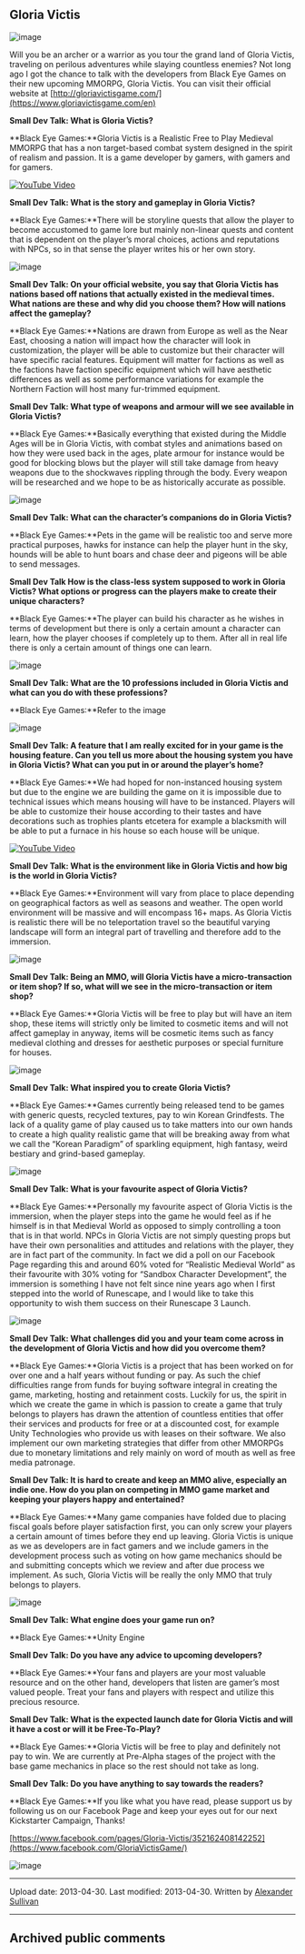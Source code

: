 ## Gloria Victis

![image](src\articleArchive\authorAlexanderSullivan\2013-04-30_GloriaVictis\image1.jpg)

Will you be an archer or a warrior as you tour the grand land of Gloria Victis, traveling on perilous adventures while slaying countless enemies? Not long ago I got the chance to talk with the developers from Black Eye Games on their new upcoming MMORPG, Gloria Victis. You can visit their official website at [http://gloriavictisgame.com/](https://www.gloriavictisgame.com/en)

**Small Dev Talk: What is Gloria Victis?**

**Black Eye Games:**Gloria Victis is a Realistic Free to Play Medieval MMORPG that has a non target-based combat system designed in the spirit of realism and passion. It is a game developer by gamers, with gamers and for gamers.

[![YouTube Video](https://img.youtube.com/vi/S9G778yKEFE/0.jpg)](https://www.youtube.com/watch?v=S9G778yKEFE)

**Small Dev Talk: What is the story and gameplay in Gloria Victis?**

**Black Eye Games:**There will be storyline quests that allow the player to become accustomed to game lore but mainly non-linear quests and content that is dependent on the player’s moral choices, actions and reputations with NPCs, so in that sense the player writes his or her own story.

![image](src\articleArchive\authorAlexanderSullivan\2013-04-30_GloriaVictis\image2.jpg)

**Small Dev Talk: On your official website, you say that Gloria Victis has nations based off nations that actually existed in the medieval times. What nations are these and why did you choose them? How will nations affect the gameplay?**

**Black Eye Games:**Nations are drawn from Europe as well as the Near East, choosing a nation will impact how the character will look in customization, the player will be able to customize but their character will have specific racial features. Equipment will matter for factions as well as the factions have faction specific equipment which will have aesthetic differences as well as some performance variations for example the Northern Faction will host many fur-trimmed equipment.

**Small Dev Talk: What type of weapons and armour will we see available in Gloria Victis?**

**Black Eye Games:**Basically everything that existed during the Middle Ages will be in Gloria Victis, with combat styles and animations based on how they were used back in the ages, plate armour for instance would be good for blocking blows but the player will still take damage from heavy weapons due to the shockwaves rippling through the body. Every weapon will be researched and we hope to be as historically accurate as possible.

![image](src\articleArchive\authorAlexanderSullivan\2013-04-30_GloriaVictis\image3.jpg)

**Small Dev Talk: What can the character’s companions do in Gloria Victis?**

**Black Eye Games:**Pets in the game will be realistic too and serve more practical purposes, hawks for instance can help the player hunt in the sky, hounds will be able to hunt boars and chase deer and pigeons will be able to send messages.

**Small Dev Talk How is the class-less system supposed to work in Gloria Victis? What options or progress can the players make to create their unique characters?**

**Black Eye Games:**The player can build his character as he wishes in terms of development but there is only a certain amount a character can learn, how the player chooses if completely up to them. After all in real life there is only a certain amount of things one can learn.

![image](src\articleArchive\authorAlexanderSullivan\2013-04-30_GloriaVictis\image4.png)

**Small Dev Talk: What are the 10 professions included in Gloria Victis and what can you do with these professions?**

**Black Eye Games:**Refer to the image

![image](src\articleArchive\authorAlexanderSullivan\2013-04-30_GloriaVictis\image5.jpg)

**Small Dev Talk: A feature that I am really excited for in your game is the housing feature. Can you tell us more about the housing system you have in Gloria Victis? What can you put in or around the player’s home?**

**Black Eye Games:**We had hoped for non-instanced housing system but due to the engine we are building the game on it is impossible due to technical issues which means housing will have to be instanced. Players will be able to customize their house according to their tastes and have decorations such as trophies plants etcetera for example a blacksmith will be able to put a furnace in his house so each house will be unique.

[![YouTube Video](https://img.youtube.com/vi/_wTugGhgYCk/0.jpg)](https://www.youtube.com/watch?v=_wTugGhgYCk)

**Small Dev Talk: What is the environment like in Gloria Victis and how big is the world in Gloria Victis?**

**Black Eye Games:**Environment will vary from place to place depending on geographical factors as well as seasons and weather. The open world environment will be massive and will encompass 16+ maps. As Gloria Victis is realistic there will be no teleportation travel so the beautiful varying landscape will form an integral part of travelling and therefore add to the immersion.

![image](src\articleArchive\authorAlexanderSullivan\2013-04-30_GloriaVictis\image6.jpg)

**Small Dev Talk: Being an MMO, will Gloria Victis have a micro-transaction or item shop? If so, what will we see in the micro-transaction or item shop?**

**Black Eye Games:**Gloria Victis will be free to play but will have an item shop, these items will strictly only be limited to cosmetic items and will not affect gameplay in anyway, items will be cosmetic items such as fancy medieval clothing and dresses for aesthetic purposes or special furniture for houses.

![image](src\articleArchive\authorAlexanderSullivan\2013-04-30_GloriaVictis\image7.png)

**Small Dev Talk: What inspired you to create Gloria Victis?**

**Black Eye Games:**Games currently being released tend to be games with generic quests, recycled textures, pay to win Korean Grindfests. The lack of a quality game of play caused us to take matters into our own hands to create a high quality realistic game that will be breaking away from what we call the “Korean Paradigm” of sparkling equipment, high fantasy, weird bestiary and grind-based gameplay.

![image](src\articleArchive\authorAlexanderSullivan\2013-04-30_GloriaVictis\image8.png)

**Small Dev Talk: What is your favourite aspect of Gloria Victis?**

**Black Eye Games:**Personally my favourite aspect of Gloria Victis is the immersion, when the player steps into the game he would feel as if he himself is in that Medieval World as opposed to simply controlling a toon that is in that world. NPCs in Gloria Victis are not simply questing props but have their own personalities and attitudes and relations with the player, they are in fact part of the community. In fact we did a poll on our Facebook Page regarding this and around 60% voted for “Realistic Medieval World” as their favourite with 30% voting for “Sandbox Character Development”, the immersion is something I have not felt since nine years ago when I first stepped into the world of Runescape, and I would like to take this opportunity to wish them success on their Runescape 3 Launch.

![image](src\articleArchive\authorAlexanderSullivan\2013-04-30_GloriaVictis\image9.jpg)

**Small Dev Talk: What challenges did you and your team come across in the development of Gloria Victis and how did you overcome them?**

**Black Eye Games:**Gloria Victis is a project that has been worked on for over one and a half years without funding or pay. As such the chief difficulties range from funds for buying software integral in creating the game, marketing, hosting and retainment costs. Luckily for us, the spirit in which we create the game in which is passion to create a game that truly belongs to players has drawn the attention of countless entities that offer their services and products for free or at a discounted cost, for example Unity Technologies who provide us with leases on their software. We also implement our own marketing strategies that differ from other MMORPGs due to monetary limitations and rely mainly on word of mouth as well as free media patronage.

**Small Dev Talk: It is hard to create and keep an MMO alive, especially an indie one. How do you plan on competing in MMO game market and keeping your players happy and entertained?**

**Black Eye Games:**Many game companies have folded due to placing fiscal goals before player satisfaction first, you can only screw your players a certain amount of times before they end up leaving. Gloria Victis is unique as we as developers are in fact gamers and we include gamers in the development process such as voting on how game mechanics should be and submitting concepts which we review and after due process we implement. As such, Gloria Victis will be really the only MMO that truly belongs to players.

![image](src\articleArchive\authorAlexanderSullivan\2013-04-30_GloriaVictis\image10.png)

**Small Dev Talk: What engine does your game run on?**

**Black Eye Games:**Unity Engine

**Small Dev Talk: Do you have any advice to upcoming developers?**

**Black Eye Games:**Your fans and players are your most valuable resource and on the other hand, developers that listen are gamer’s most valued people. Treat your fans and players with respect and utilize this precious resource.

**Small Dev Talk: What is the expected launch date for Gloria Victis and will it have a cost or will it be Free-To-Play?**

**Black Eye Games:**Gloria Victis will be free to play and definitely not pay to win. We are currently at Pre-Alpha stages of the project with the base game mechanics in place so the rest should not take as long.

**Small Dev Talk: Do you have anything to say towards the readers?**

**Black Eye Games:**If you like what you have read, please support us by following us on our Facebook Page and keep your eyes out for our next Kickstarter Campaign, Thanks!

[https://www.facebook.com/pages/Gloria-Victis/352162408142252](https://www.facebook.com/GloriaVictisGame/)

![image](src\articleArchive\authorAlexanderSullivan\2013-04-30_GloriaVictis\image11.jpg)

---

Upload date: 2013-04-30. Last modified: 2013-04-30. Written by [Alexander Sullivan](https://twitter.com/AlexJSully)

---

## Archived public comments

